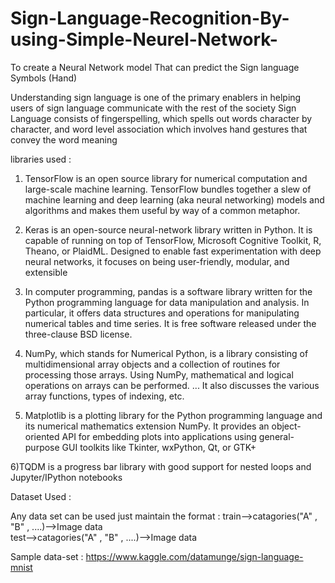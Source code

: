 # Sign-Language-Recognition-By-using-Simple-Neurel-Network-
To create a Neural Network model That can predict the Sign language Symbols (Hand)

Understanding sign language is one of the primary enablers in helping users of sign language communicate with the rest of the society
Sign Language consists of fingerspelling, which spells out words character by character, and word level association which involves hand gestures that convey the word meaning

libraries used :

1) TensorFlow is an open source library for numerical computation and large-scale machine learning. TensorFlow bundles together a slew of machine learning and deep learning (aka neural networking) models and algorithms and makes them useful by way of a common metaphor.

2) Keras is an open-source neural-network library written in Python. It is capable of running on top of TensorFlow, Microsoft Cognitive Toolkit, R, Theano, or PlaidML. Designed to enable fast experimentation with deep neural networks, it focuses on being user-friendly, modular, and extensible

3) In computer programming, pandas is a software library written for the Python programming language for data manipulation and analysis. In particular, it offers data structures and operations for manipulating numerical tables and time series. It is free software released under the three-clause BSD license.

4) NumPy, which stands for Numerical Python, is a library consisting of multidimensional array objects and a collection of routines for processing those arrays. Using NumPy, mathematical and logical operations on arrays can be performed. ... It also discusses the various array functions, types of indexing, etc.

5) Matplotlib is a plotting library for the Python programming language and its numerical mathematics extension NumPy. It provides an object-oriented API for embedding plots into applications using general-purpose GUI toolkits like Tkinter, wxPython, Qt, or GTK+

6)TQDM is a progress bar library with good support for nested loops and Jupyter/IPython notebooks

Dataset  Used :

Any data set can be used just maintain the format :
train-->catagories("A" , "B" , ....)-->Image data  
test-->catagories("A" , "B" , ....)-->Image data 
 
 
Sample data-set  : https://www.kaggle.com/datamunge/sign-language-mnist


